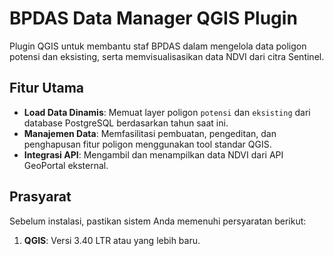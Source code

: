# BPDAS Data Manager QGIS Plugin

Plugin QGIS untuk membantu staf BPDAS dalam mengelola data poligon potensi dan eksisting, serta memvisualisasikan data NDVI dari citra Sentinel.

## Fitur Utama

- **Load Data Dinamis**: Memuat layer poligon `potensi` dan `eksisting` dari database PostgreSQL berdasarkan tahun saat ini.
- **Manajemen Data**: Memfasilitasi pembuatan, pengeditan, dan penghapusan fitur poligon menggunakan tool standar QGIS.
- **Integrasi API**: Mengambil dan menampilkan data NDVI dari API GeoPortal eksternal.

## Prasyarat

Sebelum instalasi, pastikan sistem Anda memenuhi persyaratan berikut:

1.  **QGIS**: Versi 3.40 LTR atau yang lebih baru.
